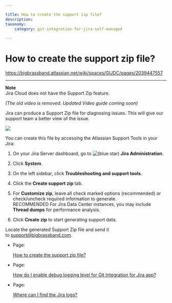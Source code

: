 ```yaml
---

title: How to create the support zip file?
description:
taxonomy:
    category: git-integration-for-jira-self-managed

---
```


# How to create the support zip file?

<https://bigbrassband.atlassian.net/wiki/spaces/GIJDC/pages/2039447557>

* * *

**Note**  
Jira Cloud does not have the Support Zip feature.

  
_(The old video is removed. Updated Video guide coming soon)_

Jira can produce a Support Zip file for diagnosing issues. This will give our support team a better view of the issue.

![](https://bigbrassband.atlassian.net/wiki/download/attachments/273383583/gitserver-jira-admin-system-support-tools-zip.png?version=1&modificationDate=1640072648939&cacheVersion=1&api=v2)

You can create this file by accessing the Atlassian Support Tools in your Jira:

1.  On your Jira Server dashboard, go to ![(blue star)](/wiki/s/-1639011364/6452/8b4898d3c114827e64ec143b4fa79bb76a6cfa5b/_/images/icons/emoticons/star_blue.png) **Jira Administration**.
    
2.  Click **System**.
    
3.  On the left sidebar, click **Troubleshooting and support tools**.
    
4.  Click the **Create support zip** tab.
    
5.  For **Customize zip**, leave all check marked options (recommended) or check/uncheck required information to generate.  
    RECOMMENDED For Jira Data Center instances, you may include **Thread dumps** for performance analysis.
    
6.  Click **Create zip** to start generating support data.
    

Locate the generated Support Zip file and send it to [support@bigbrassband.com](mailto:support@bigbrassband.com).

*   Page:
    
    [How to create the support zip file?](/wiki/spaces/GIJDC/pages/2039447557)
    
*   Page:
    
    [How do I enable debug logging level for Git Integration for Jira app?](/wiki/spaces/GIJDC/pages/2038792196)
    
*   Page:
    
    [Where can I find the Jira logs?](/wiki/spaces/GIJDC/pages/2039283717)